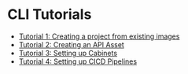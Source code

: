 # CLI Tutorials

  * [Tutorial 1: Creating a project from existing images]()
  * [Tutorial 2: Creating an API Asset]()
  * [Tutorial 3: Setting up Cabinets]()
  * [Tutorial 4: Setting up CICD Pipelines]()

